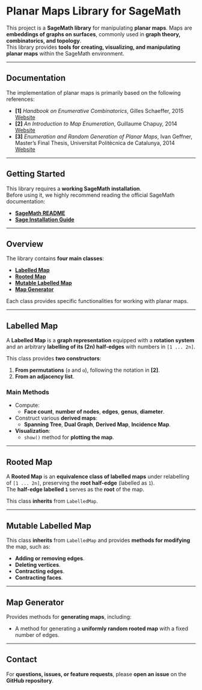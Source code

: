 # Planar Maps Library for SageMath

This project is a **SageMath library** for manipulating **planar maps**.  Maps are **embeddings of graphs on surfaces**, commonly used in **graph theory, combinatorics, and topology**.  
This library provides **tools for creating, visualizing, and manipulating planar maps** within the SageMath environment.

---

## Documentation

The implementation of planar maps is primarily based on the following references:

- **[1]** *Handbook on Enumerative Combinatorics*, Gilles Schaeffer, 2015 [Website](https://www.taylorfrancis.com/chapters/edit/10.1201/b18255-11/planar-maps-gillesschaeffer)
- **[2]** *An Introduction to Map Enumeration*, Guillaume Chapuy, 2014 [Website](https://www.irif.fr/~chapuy/AEC/coursHagenberg.pdf)
- **[3]** *Enumeration and Random Generation of Planar Maps*, Ivan Geffner, Master’s Final Thesis, Universitat Politècnica de Catalunya, 2014 [Website](https://upcommons.upc.edu/handle/2099.1/23114)

---

## Getting Started

This library requires a **working SageMath installation**.  
Before using it, we highly recommend reading the official SageMath documentation:

- **[SageMath README](https://doc.sagemath.org/html/en/README.html)**
- **[Sage Installation Guide](https://doc.sagemath.org/html/en/installation/index.html)**

---

## Overview

The library contains **four main classes**:

- [**Labelled Map**](#labelled-map)
- [**Rooted Map**](#rooted-map)
- [**Mutable Labelled Map**](#mutable-labelled-map)
- [**Map Generator**](#map-generator)

Each class provides specific functionalities for working with planar maps.

---

## Labelled Map

A **Labelled Map** is a **graph representation** equipped with a **rotation system** and an arbitrary **labelling of its \(2n\) half-edges** with numbers in `[1 ... 2n]`.  

This class provides **two constructors**:

1. **From permutations** (`σ` and `α`), following the notation in **[2]**.
2. **From an adjacency list**.

### **Main Methods**
- Compute:
  - **Face count**, **number of nodes**, **edges**, **genus**, **diameter**.
- Construct various **derived maps**:
  - **Spanning Tree**, **Dual Graph**, **Derived Map**, **Incidence Map**.
- **Visualization**:
  - `show()` method for **plotting the map**.

---

## Rooted Map

A **Rooted Map** is an **equivalence class of labelled maps** under relabelling of `[1 ... 2n]`, preserving the **root half-edge** (labelled as `1`).  
The **half-edge labelled `1`** serves as the **root** of the map.

This class **inherits** from `LabelledMap`.

---

## Mutable Labelled Map

This class **inherits** from `LabelledMap` and provides **methods for modifying** the map, such as:

- **Adding or removing edges**.
- **Deleting vertices**.
- **Contracting edges**.
- **Contracting faces**.

---

## Map Generator

Provides methods for **generating maps**, including:

- A method for generating a **uniformly random rooted map** with a fixed number of edges.

---

## Contact

For **questions, issues, or feature requests**, please **open an issue** on the **GitHub repository**.
